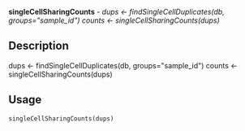 **singleCellSharingCounts** - *dups <- findSingleCellDuplicates(db, groups="sample_id")
counts <- singleCellSharingCounts(dups)*

Description
--------------------

dups <- findSingleCellDuplicates(db, groups="sample_id")
counts <- singleCellSharingCounts(dups)


Usage
--------------------
```
singleCellSharingCounts(dups)
```











